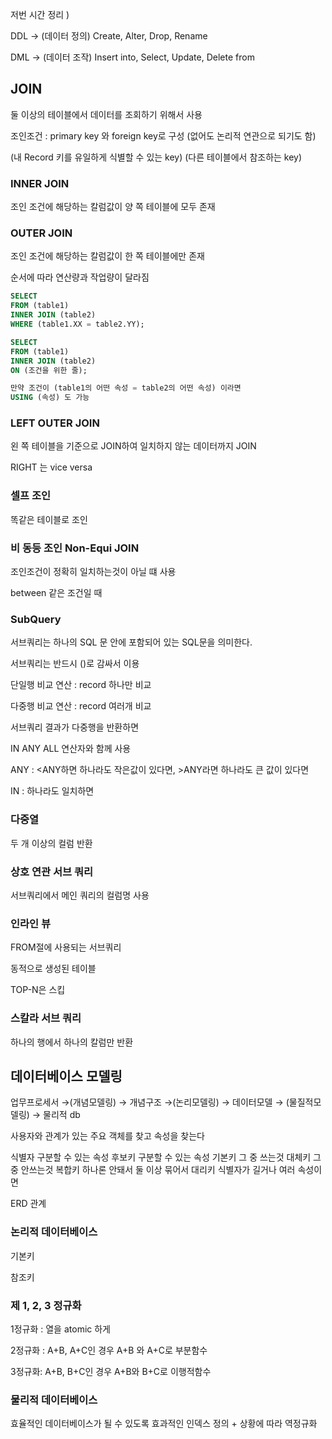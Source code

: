 저번 시간 정리 )

DDL → (데이터 정의) Create, Alter, Drop, Rename

DML → (데이터 조작) Insert into, Select, Update, Delete from

## JOIN

둘 이상의 테이블에서 데이터를 조회하기 위해서 사용

조인조건 : primary key 와 foreign key로 구성 (없어도 논리적 연관으로 되기도 함)

(내 Record 키를 유일하게 식별할 수 있는 key) (다른 테이블에서 참조하는 key)



### INNER JOIN

조인 조건에 해당하는 칼럼값이 양 쪽 테이블에 모두 존재



### OUTER JOIN

조인 조건에 해당하는 칼럼값이 한 쪽 테이블에만 존재

순서에 따라 연산량과 작업량이 달라짐

```sql
SELECT 
FROM (table1)
INNER JOIN (table2)
WHERE (table1.XX = table2.YY);

SELECT 
FROM (table1)
INNER JOIN (table2)
ON (조건을 위한 줄);

만약 조건이 (table1의 어떤 속성 = table2의 어떤 속성) 이라면
USING (속성) 도 가능
```



### LEFT OUTER JOIN

왼 쪽 테이블을 기준으로 JOIN하여 일치하지 않는 데이터까지 JOIN

RIGHT 는 vice versa



### 셀프 조인

똑같은 테이블로 조인



### 비 동등 조인 Non-Equi JOIN

조인조건이 정확히 일치하는것이 아닐 떄 사용

between 같은 조건일 때



### SubQuery

서브쿼리는 하나의 SQL 문 안에 포함되어 있는 SQL문을 의미한다.

서브쿼리는 반드시 ()로 감싸서 이용

단일행 비교 연산 : record 하나만 비교

다중행 비교 연산 : record 여러개 비교

서브쿼리 결과가 다중행을 반환하면

IN ANY ALL 연산자와 함께 사용

ANY : <ANY하면 하나라도 작은값이 있다면, >ANY라면 하나라도 큰 값이 있다면

IN : 하나라도 일치하면



### 다중열

두 개 이상의 컬럼 반환



### 상호 연관 서브 쿼리

서브쿼리에서 메인 쿼리의 컬럼명 사용



### 인라인 뷰

FROM절에 사용되는 서브쿼리

동적으로 생성된 테이블

TOP-N은 스킵



### 스칼라 서브 쿼리

하나의 행에서 하나의 칼럼만 반환



## 데이터베이스 모델링

업무프로세서 →(개념모델링) → 개념구조 →(논리모델링) → 데이터모델 → (물질적모델링) → 물리적 db

사용자와 관계가 있는 주요 객체를 찾고 속성을 찾는다

식별자 구분할 수 있는 속성 
후보키 구분할 수 있는 속성 
기본키 그 중 쓰는것 
대체키 그 중 안쓰는것 
복합키 하나론 안돼서 둘 이상 묶어서 
대리키 식별자가 길거나 여러 속성이면



ERD 관계



### 논리적 데이터베이스

기본키

참조키



### 제 1, 2, 3 정규화

1정규화 : 열을 atomic 하게

2정규화 : A+B, A+C인 경우 A+B 와 A+C로 부분함수

3정규화: A+B, B+C인 경우 A+B와 B+C로 이행적함수



### 물리적 데이터베이스

효율적인 데이터베이스가 될 수 있도록 효과적인 인덱스 정의 + 상황에 따라 역정규화
